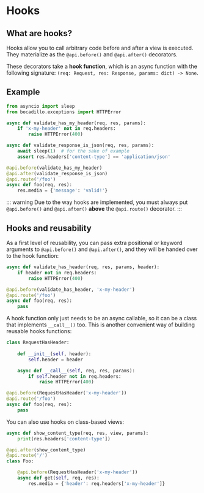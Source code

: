 # Hooks

## What are hooks?

Hooks allow you to call arbitrary code before and after a view is executed. They materialize as the `@api.before()` and `@api.after()` decorators.
 
These decorators take a **hook function**, which is an async function with the following signature: `(req: Request, res: Response, params: dict) -> None`.

## Example

```python
from asyncio import sleep
from bocadillo.exceptions import HTTPError

async def validate_has_my_header(req, res, params):
    if 'x-my-header' not in req.headers:
        raise HTTPError(400)

async def validate_response_is_json(req, res, params):
    await sleep(1)  # for the sake of example
    assert res.headers['content-type'] == 'application/json'

@api.before(validate_has_my_header)
@api.after(validate_response_is_json)
@api.route('/foo')
async def foo(req, res):
    res.media = {'message': 'valid!'}
```

::: warning
Due to the way hooks are implemented, you must always put `@api.before()` and `@api.after()` **above** the `@api.route()` decorator.
:::

## Hooks and reusability

As a first level of reusability, you can pass extra positional or keyword arguments to `@api.before()` and `@api.after()`, and they will be handed over to the hook function:

```python
async def validate_has_header(req, res, params, header):
    if header not in req.headers:
        raise HTTPError(400)

@api.before(validate_has_header, 'x-my-header')
@api.route('/foo')
async def foo(req, res):
    pass
```

A hook function only just needs to be an async callable, so it can be a class that implements `__call__()` too. This is another convenient way of building reusable hooks functions:

```python
class RequestHasHeader:
    
    def __init__(self, header):
        self.header = header

    async def __call__(self, req, res, params):
        if self.header not in req.headers:
            raise HTTPError(400)

@api.before(RequestHasHeader('x-my-header'))
@api.route('/foo')
async def foo(req, res):
    pass
```

You can also use hooks on class-based views:

```python
async def show_content_type(req, res, view, params):
    print(res.headers['content-type'])

@api.after(show_content_type)
@api.route('/')
class Foo:

    @api.before(RequestHasHeader('x-my-header'))
    async def get(self, req, res):
        res.media = {'header': req.headers['x-my-header']}
```
